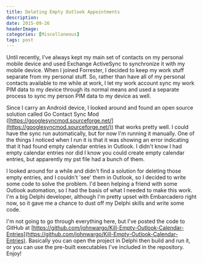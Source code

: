 ```yaml
---
title: Deleting Empty Outlook Appointments
description: 
date: 2015-09-26
headerImage: 
categories: [Miscellaneous]
tags: post
---
```


Until recently, I've always kept my main set of contacts on my personal mobile device and used Exchange ActiveSync to synchronize it with my mobile device. When I joined Forrester, I decided to keep my work stuff separate from my personal stuff. So, rather than have all of my personal contacts available to me while at work, I let my work account sync my work PIM data to my device through its normal means and used a separate process to sync my person PIM data to my device as well.

Since I carry an Android device, I looked around and found an open source solution called Go Contact Sync Mod ([https://googlesyncmod.sourceforge.net/](https://googlesyncmod.sourceforge.net/)) that works pretty well. I could have the sync run automatically, but for now I'm running it manually. One of the things I noticed when I run it is that it was showing an error indicating that it had found empty calendar entries in Outlook. I didn't know I had empty calendar entries nor did I know you could create empty calendar entries, but apparently my pst file had a bunch of them.

I looked around for a while and didn't find a solution for deleting those empty entries, and I couldn't 'see' them in Outlook, so I decided to write some code to solve the problem. I'd been helping a friend with some Outlook automation, so I had the basis of what I needed to make this work. I'm a big Delphi developer, although I'm pretty upset with Embarcadero right now, so it gave me a chance to dust off my Delphi skills and write some code.

I'm not going to go through everything here, but I've posted the code to GitHub at [https://github.com/johnwargo/Kill-Empty-Outlook-Calendar-Entries](https://github.com/johnwargo/Kill-Empty-Outlook-Calendar-Entries). Basically you can open the project in Delphi then build and run it, or you can use the pre-built executables I've included in the repository. Enjoy!